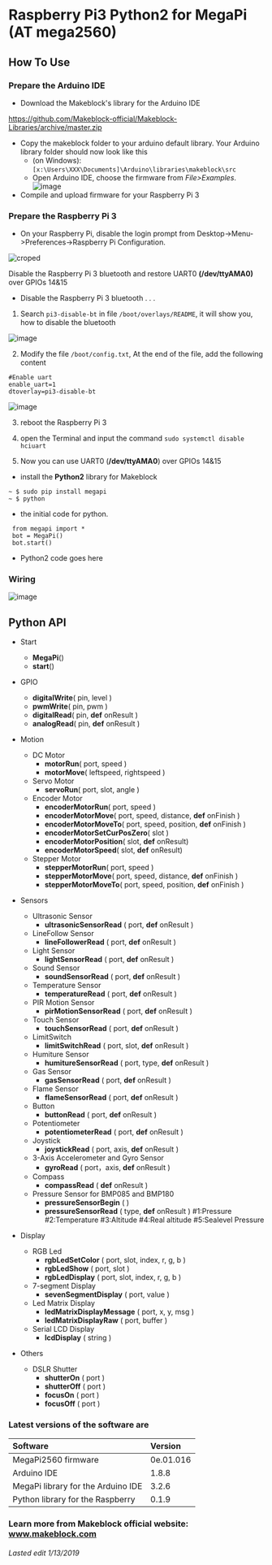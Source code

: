 # Raspberry Pi3 Python2 for MegaPi (AT mega2560)
## How To Use
### Prepare the Arduino IDE
 * Download the Makeblock's library for the Arduino IDE
 
 https://github.com/Makeblock-official/Makeblock-Libraries/archive/master.zip
 * Copy the makeblock folder to your arduino default library. Your Arduino library folder should now look like this 
   * (on Windows): ```[x:\Users\XXX\Documents]\Arduino\libraries\makeblock\src```
   * Open Arduino IDE, choose the firmware from <em>File&gt;Examples</em>.
 ![image](https://raw.githubusercontent.com/Makeblock-official/PythonForMegaPi/master/images/firmware.jpg)
 * Compile and upload firmware for your Raspberry Pi 3

### Prepare the Raspberry Pi 3
 * On your Raspberry Pi, disable the login prompt from Desktop->Menu->Preferences->Raspberry Pi Configuration.


![croped](https://user-images.githubusercontent.com/23004042/51089305-ad027800-1730-11e9-9351-7543cad11bef.png)

Disable the Raspberry Pi 3 bluetooth and restore UART0 **(/dev/ttyAMA0)** over GPIOs 14&15


* Disable the Raspberry Pi 3 bluetooth . . .

1. Search `pi3-disable-bt` in file `/boot/overlays/README`, it will show you, how to disable the bluetooth

![image](https://raw.githubusercontent.com/Makeblock-official/PythonForMegaPi/master/images/pi3-disable-bt.jpg)

2. Modify the file `/boot/config.txt`, At the end of the file, add the following content
```
#Enable uart
enable_uart=1
dtoverlay=pi3-disable-bt
```

![image](https://raw.githubusercontent.com/Makeblock-official/PythonForMegaPi/master/images/configTxt.jpg)

3. reboot the Raspberry Pi 3

4. open the Terminal and input the command `sudo systemctl disable hciuart`

5. Now you can use UART0 (**/dev/ttyAMA0**) over GPIOs 14&15 


 * install the **Python2** library for Makeblock
 ```
 ~ $ sudo pip install megapi
 ~ $ python
 ```
 * the initial code for python.
```
 from megapi import *
 bot = MegaPi()
 bot.start()
 ```
 * Python2 code goes here

### Wiring

 ![image](https://raw.githubusercontent.com/Makeblock-official/PythonForMegaPi/master/images/megapi.jpg)

## Python API
 * Start
 	* **MegaPi**()
 	* **start**()
 	
 * GPIO
 	* **digitalWrite**( pin, level )
 	* **pwmWrite**( pin, pwm )
 	* **digitalRead**( pin, **def** onResult )
 	* **analogRead**( pin, **def** onResult )
 	
 * Motion
	* DC Motor
	  * **motorRun**( port, speed )
	  * **motorMove**( leftspeed, rightspeed )
	* Servo Motor
	  * **servoRun**( port, slot, angle )
	* Encoder Motor
	  * **encoderMotorRun**( port, speed )
	  * **encoderMotorMove**( port, speed, distance, **def** onFinish )
	  * **encoderMotorMoveTo**( port, speed, position, **def** onFinish )
	  * **encoderMotorSetCurPosZero**( slot )
	  * **encoderMotorPosition**( slot, **def** onResult)
	  * **encoderMotorSpeed**( slot, **def** onResult)
	* Stepper Motor
	  * **stepperMotorRun**( port, speed )
	  * **stepperMotorMove**( port, speed, distance, **def** onFinish )
	  * **stepperMotorMoveTo**( port, speed, position, **def** onFinish )
	  
 * Sensors
 	* Ultrasonic Sensor
 	  * **ultrasonicSensorRead** ( port, **def** onResult ) 
 	* LineFollow Sensor
 	  * **lineFollowerRead** ( port, **def** onResult ) 
 	* Light Sensor
 	  * **lightSensorRead** ( port, **def** onResult ) 
 	* Sound Sensor
 	  * **soundSensorRead** ( port, **def** onResult ) 
 	* Temperature Sensor
 	  * **temperatureRead** ( port, **def** onResult ) 
 	* PIR Motion Sensor
 	  * **pirMotionSensorRead** ( port, **def** onResult ) 
 	* Touch Sensor
 	  * **touchSensorRead** ( port, **def** onResult ) 
 	* LimitSwitch
 	  * **limitSwitchRead** ( port, slot, **def** onResult ) 
 	* Humiture Sensor
 	  * **humitureSensorRead** ( port, type, **def** onResult ) 
 	* Gas Sensor
 	  * **gasSensorRead** ( port, **def** onResult )
 	* Flame Sensor
 	  * **flameSensorRead** ( port, **def** onResult ) 
 	* Button
 	  * **buttonRead** ( port, **def** onResult ) 
 	* Potentiometer
 	  * **potentiometerRead** ( port, **def** onResult )
 	* Joystick
 	  * **joystickRead** ( port, axis, **def** onResult )
 	* 3-Axis Accelerometer and Gyro Sensor
 	  * **gyroRead** ( port，axis, **def** onResult )
 	* Compass
 	  * **compassRead** ( **def** onResult )
 	* Pressure Sensor for BMP085 and BMP180
 	  * **pressureSensorBegin** ( ) 
 	  * **pressureSensorRead** ( type, **def** onResult ) #1:Pressure #2:Temperature #3:Altitude #4:Real altitude #5:Sealevel Pressure
 	
 * Display
 	* RGB Led
 	  * **rgbLedSetColor** ( port, slot, index, r, g, b )
 	  * **rgbLedShow** ( port, slot )
 	  * **rgbLedDisplay** ( port, slot, index, r, g, b )
 	* 7-segment Display
 	  * **sevenSegmentDisplay** ( port, value )
 	* Led Matrix Display
 	  * **ledMatrixDisplayMessage** ( port, x, y, msg )
 	  * **ledMatrixDisplayRaw** ( port, buffer )
 	* Serial LCD Display
 	  * **lcdDisplay** ( string )
 	  
 * Others
 	* DSLR Shutter
	  * **shutterOn** ( port )
	  * **shutterOff** ( port )
	  * **focusOn** ( port )
	  * **focusOff** ( port )

### Latest versions of the software are
|Software                             |  Version
| :--------------------------         | :-------|  
|MegaPi2560 firmware    	      |0e.01.016  |
|Arduino IDE                          |1.8.8  |
|MegaPi library for the Arduino IDE   |3.2.6|
|Python library for the Raspberry     |0.1.9|

### Learn more from Makeblock official website: www.makeblock.com         
###### Lasted edit 1/13/2019
